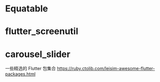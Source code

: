 # Equatable

# flutter_screenutil

# carousel_slider



一些精选的 Flutter 包集合
https://ruby.ctolib.com/leisim-awesome-flutter-packages.html



